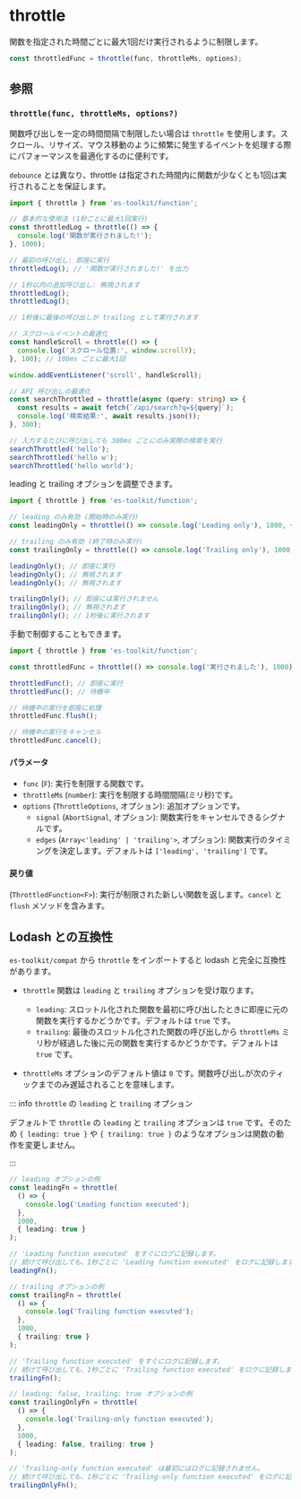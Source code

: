 # throttle

関数を指定された時間ごとに最大1回だけ実行されるように制限します。

```typescript
const throttledFunc = throttle(func, throttleMs, options);
```

## 参照

### `throttle(func, throttleMs, options?)`

関数呼び出しを一定の時間間隔で制限したい場合は `throttle` を使用します。スクロール、リサイズ、マウス移動のように頻繁に発生するイベントを処理する際にパフォーマンスを最適化するのに便利です。

`debounce` とは異なり、throttle は指定された時間内に関数が少なくとも1回は実行されることを保証します。

```typescript
import { throttle } from 'es-toolkit/function';

// 基本的な使用法 (1秒ごとに最大1回実行)
const throttledLog = throttle(() => {
  console.log('関数が実行されました!');
}, 1000);

// 最初の呼び出し: 即座に実行
throttledLog(); // '関数が実行されました!' を出力

// 1秒以内の追加呼び出し: 無視されます
throttledLog();
throttledLog();

// 1秒後に最後の呼び出しが trailing として実行されます

// スクロールイベントの最適化
const handleScroll = throttle(() => {
  console.log('スクロール位置:', window.scrollY);
}, 100); // 100ms ごとに最大1回

window.addEventListener('scroll', handleScroll);

// API 呼び出しの最適化
const searchThrottled = throttle(async (query: string) => {
  const results = await fetch(`/api/search?q=${query}`);
  console.log('検索結果:', await results.json());
}, 300);

// 入力するたびに呼び出しても 300ms ごとにのみ実際の検索を実行
searchThrottled('hello');
searchThrottled('hello w');
searchThrottled('hello world');
```

leading と trailing オプションを調整できます。

```typescript
import { throttle } from 'es-toolkit/function';

// leading のみ有効 (開始時のみ実行)
const leadingOnly = throttle(() => console.log('Leading only'), 1000, { edges: ['leading'] });

// trailing のみ有効 (終了時のみ実行)
const trailingOnly = throttle(() => console.log('Trailing only'), 1000, { edges: ['trailing'] });

leadingOnly(); // 即座に実行
leadingOnly(); // 無視されます
leadingOnly(); // 無視されます

trailingOnly(); // 即座には実行されません
trailingOnly(); // 無視されます
trailingOnly(); // 1秒後に実行されます
```

手動で制御することもできます。

```typescript
import { throttle } from 'es-toolkit/function';

const throttledFunc = throttle(() => console.log('実行されました'), 1000);

throttledFunc(); // 即座に実行
throttledFunc(); // 待機中

// 待機中の実行を即座に処理
throttledFunc.flush();

// 待機中の実行をキャンセル
throttledFunc.cancel();
```

#### パラメータ

- `func` (`F`): 実行を制限する関数です。
- `throttleMs` (`number`): 実行を制限する時間間隔(ミリ秒)です。
- `options` (`ThrottleOptions`, オプション): 追加オプションです。
  - `signal` (`AbortSignal`, オプション): 関数実行をキャンセルできるシグナルです。
  - `edges` (`Array<'leading' | 'trailing'>`, オプション): 関数実行のタイミングを決定します。デフォルトは `['leading', 'trailing']` です。

#### 戻り値

(`ThrottledFunction<F>`): 実行が制限された新しい関数を返します。`cancel` と `flush` メソッドを含みます。

## Lodash との互換性

`es-toolkit/compat` から `throttle` をインポートすると lodash と完全に互換性があります。

- `throttle` 関数は `leading` と `trailing` オプションを受け取ります。

  - `leading`: スロットル化された関数を最初に呼び出したときに即座に元の関数を実行するかどうかです。デフォルトは `true` です。
  - `trailing`: 最後のスロットル化された関数の呼び出しから `throttleMs` ミリ秒が経過した後に元の関数を実行するかどうかです。デフォルトは `true` です。

- `throttleMs` オプションのデフォルト値は `0` です。関数呼び出しが次のティックまでのみ遅延されることを意味します。

::: info `throttle` の `leading` と `trailing` オプション

デフォルトで `throttle` の `leading` と `trailing` オプションは `true` です。そのため `{ leading: true }` や `{ trailing: true }` のようなオプションは関数の動作を変更しません。

:::

```typescript
// leading オプションの例
const leadingFn = throttle(
  () => {
    console.log('Leading function executed');
  },
  1000,
  { leading: true }
);

// 'Leading function executed' をすぐにログに記録します。
// 続けて呼び出しても、1秒ごとに 'Leading function executed' をログに記録します。
leadingFn();

// trailing オプションの例
const trailingFn = throttle(
  () => {
    console.log('Trailing function executed');
  },
  1000,
  { trailing: true }
);

// 'Trailing function executed' をすぐにログに記録します。
// 続けて呼び出しても、1秒ごとに 'Trailing function executed' をログに記録します。
trailingFn();

// leading: false, trailing: true オプションの例
const trailingOnlyFn = throttle(
  () => {
    console.log('Trailing-only function executed');
  },
  1000,
  { leading: false, trailing: true }
);

// 'Trailing-only function executed' は最初にはログに記録されません。
// 続けて呼び出しても、1秒ごとに 'Trailing-only function executed' をログに記録します。
trailingOnlyFn();
```
